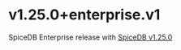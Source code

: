 # v1.25.0+enterprise.v1

SpiceDB Enterprise release with [SpiceDB v1.25.0]

[SpiceDB v1.25.0]: https://github.com/authzed/spicedb/releases/tag/v1.25.0
